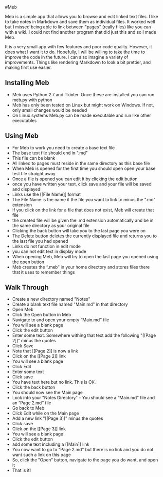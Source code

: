 #Meb

Meb is a simple app that allows you to browse and edit linked text files. I like to take notes in Markdown and save them as individual files. It worked well but I missed being able to link between "pages" (really files) like you can with a wiki. I could not find another program that did just this and so I made Meb.

It is a very small app with few features and poor code quality. However, it does what I want it to do. Hopefully, I will be willing to take the time to improve the code in the future. I can also imagine a variety of improvements. Things like rendering Markdown to look a bit prettier, and making first use easier.

## Installing Meb

* Meb uses Python 2.7 and Tkinter. Once these are installed you can run meb.py with python
* Meb has only been tested on Linux but might work on Windows. If not, only small changes would be needed
* On Linux systems Meb.py can be made executable and run like other executables

## Using Meb

* For Meb to work you need to create a base text file
* The base text file should end in ".md"
* This file can be blank
* All linked to pages must reside in the same directory as this base file
* When Meb is opened for the first time you should open open your base test file straight away
* Once a file is opened you can edit it by clicking the edit button
* once you have written your text, click save and your file will be saved and displayed
* Links use the [[File Name]] format
* The File Name is the name if the file you want to link to minus the ".md" extension
* If you click on the link for a file that does not exist, Meb will create that file
* the created file will be given the .md extension automatically and be in the same directory as your original file
* Clicking the back button will take you to the last page you were on
* The Delete button deletes the currently displayed file and returns you to the last file you had opened
* Links do not function in edit mode
* you can not edit text in display mode
* When opening Meb, Meb will try to open the last page you opened using the open button
* Meb creates the “.meb” in your home directory and stores files there that it uses to remember things

## Walk Through

* Create a new directory named "Notes"
* Create a blank text file named "Main.md" in that directory
* Open Meb
* Click the Open button in Meb
* Navigate to and open your empty “Main.md” file
* You will see a blank page
* Click the edit button
* Enter some text. Somewhere withing that text add the following "[[Page 2]]" minus the quotes
* Click Save
* Note that [[Page 2]] is now a link
* Click on the [[Page 2]] link
* You will see a blank page
* Click Edit
* Enter some text
* Click save
* You have text here but no link. This is OK.
* Click the back button
* You should now see the Main page
* Look into your "Notes Directory" - You should see a “Main.md” file and an “Page 2.md” file
* Go back to Meb
* Click Edit while on the Main page
* Add a new link "[[Page 3]]" minus the quotes
* Click save
* Click on the [[Page 3]] link
* You will see a blank page
* Click the edit button
* add some text including a [[Main]] link
* You now want to go to "Page 2.md" but there is no link and you do not want such a link on this page
* So, click the "Open" button, navigate to the page you do want, and open it
* That is it!
